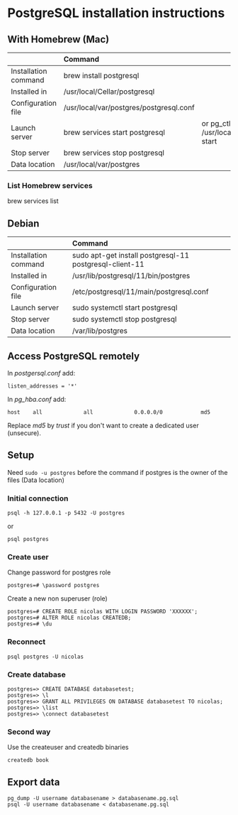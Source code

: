 
# PostgreSQL installation instructions
## With Homebrew (Mac)

|                           |                  Command                |                                            |
| :------------------------ | :-------------------------------------- | :----------------------------------------- |
| Installation command      | brew install postgresql                 |                                            |
| Installed in              | /usr/local/Cellar/postgresql            |                                            |
| Configuration file        | /usr/local/var/postgres/postgresql.conf |                                            |
| Launch server             | brew services start postgresql          | or pg_ctl -D /usr/local/var/postgres start |
| Stop server               | brew services stop postgresql           |                                            |
| Data location             | /usr/local/var/postgres                 |                                            |

### List Homebrew services
brew services list

## Debian

|                           |                  Command                                |
| :------------------------ | :------------------------------------------------------ |
| Installation command      | sudo apt-get install postgresql-11 postgresql-client-11 |
| Installed in              | /usr/lib/postgresql/11/bin/postgres                     |
| Configuration file        | /etc/postgresql/11/main/postgresql.conf                 |
| Launch server             | sudo systemctl start postgresql                         |
| Stop server               | sudo systemctl stop postgresql                          |
| Data location             | /var/lib/postgres                                       |

## Access PostgreSQL remotely
In *postgersql.conf* add:

    listen_addresses = '*'

In *pg_hba.conf* add:

    host    all             all             0.0.0.0/0            md5

Replace *md5* by *trust* if you don't want to create a dedicated user (unsecure).

## Setup
Need `sudo -u postgres` before the command if postgres is the owner of the files (Data location)
### Initial connection
    psql -h 127.0.0.1 -p 5432 -U postgres
or 

    psql postgres
    
### Create user
Change password for postgres role 

    postgres=# \password postgres
    
Create a new non superuser (role)

    postgres=# CREATE ROLE nicolas WITH LOGIN PASSWORD 'XXXXXX';
    postgres=# ALTER ROLE nicolas CREATEDB;
    postgres=# \du
    
### Reconnect
    psql postgres -U nicolas

### Create database
    postgres=> CREATE DATABASE databasetest;
    postgres=> \l
    postgres=> GRANT ALL PRIVILEGES ON DATABASE databasetest TO nicolas;
    postgres=> \list
    postgres=> \connect databasetest



### Second way
Use the createuser and createdb binaries

    createdb book

## Export data
    pg_dump -U username databasename > databasename.pg.sql
    psql -U username databasename < databasename.pg.sql